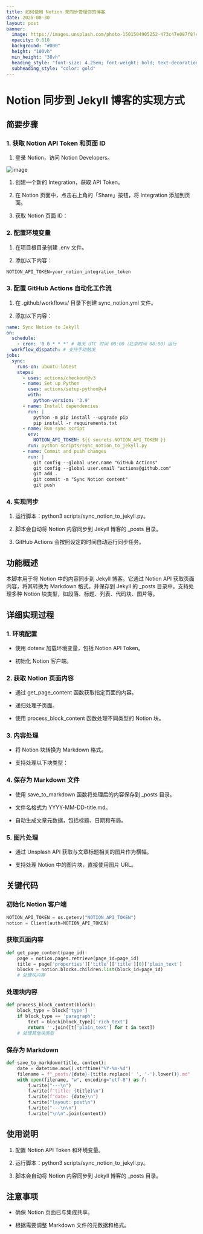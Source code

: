 ```yaml
---
title: 如何使用 Notion 来同步管理你的博客
date: 2025-08-30
layout: post
banner:
  image: https://images.unsplash.com/photo-1501504905252-473c47e087f8?crop=entropy&cs=tinysrgb&fit=max&fm=jpg&ixid=M3w2OTIwMzJ8MHwxfHJhbmRvbXx8fHx8fHx8fDE3NTY1MzUyNDl8&ixlib=rb-4.1.0&q=80&w=1080
  opacity: 0.618
  background: "#000"
  height: "100vh"
  min_height: "38vh"
  heading_style: "font-size: 4.25em; font-weight: bold; text-decoration: underline"
  subheading_style: "color: gold"
---
```


# Notion 同步到 Jekyll 博客的实现方式

## 简要步骤

### 1. 获取 Notion API Token 和页面 ID

1. 登录 Notion，访问 Notion Developers。

![image](https://prod-files-secure.s3.us-west-2.amazonaws.com/a7a0cc5a-89b9-4cda-8686-1fba0ca52f40/d19c1afe-dea5-4312-9333-786b0ba83054/image.png?X-Amz-Algorithm=AWS4-HMAC-SHA256&X-Amz-Content-Sha256=UNSIGNED-PAYLOAD&X-Amz-Credential=ASIAZI2LB466RKJGASNL%2F20250830%2Fus-west-2%2Fs3%2Faws4_request&X-Amz-Date=20250830T062728Z&X-Amz-Expires=3600&X-Amz-Security-Token=IQoJb3JpZ2luX2VjEHYaCXVzLXdlc3QtMiJHMEUCIQD%2Fy2g7yOmaqKE0054VaKkiMDKah9m0rHK8s2ao%2FIyfpAIgekOkapjGIurFet0GBmJb4zxt08O1nX%2BQrW2fJRBFYVgqiAQIz%2F%2F%2F%2F%2F%2F%2F%2F%2F%2F%2FARAAGgw2Mzc0MjMxODM4MDUiDD8fUtpNc8nqNJKzHircA5GEbFqfJjvGMqiEtwDmT02JflVTrRG2zqOAbQ%2F5g2WZkVIqfw2ofG9auIpnLt7vl9Q%2FvJTGgF1oZPXOegTPbacxWkFlootJQVZ9mX7eSf6wR7UK3Kp1qduN%2Bv4UG4h%2FOtA4mqhEoUDjp2M%2BufZYdYUHQL%2FrKOqQy6sUCH8WsUmawWPFOR%2Bo6OpOQ0cpbAtTyT%2Ba%2BpnAkMYkHm5loEue9M%2BUWUbMcKD7%2FMPU9Tz46H8sSrE5168xhlIzHut6HkFq7HWJTPfBSrcLFsu8jF%2BKkrVKugCVzonRWu%2Fu2l2Z%2FI%2FMl9VnPcVP29sdznfXKBxQawHrs8lJesnfxd43VC11Kij8vpFkOn0Q%2F1tNug3n7MeJBOoGXij2N4p3QTL3VkKrZtUX5%2Fn7mXPCzomNB%2BpkCeOh5Ha7GahOZwVM86ElBovuh9Edq%2B8oZNem7Rhy5roqgmWedUPxQN%2BOIlUyyz2hLsKSxjQ7brx%2BgfxrLj9Ma6gJe88zFoYJXyL7GCrULSZaQvUIZ7AuwED2SIs66QPOQEE15Xwd08HDvQ77vBqrf9RVBb1vZXaLoxzTMcvNHwVFb7YZAS2O4ldzxbzjTg4vYDAHX8aqWqUe4qavI7Vi3OPyGlgH7VgWVpUx%2Bts0MLCaysUGOqUB7jPIif60BSVrOUxMhvQ5%2BmbmAZMzM0MyhdGy2hynnNaf48yfvhsVYJsqMab8xjrCNFtIuLKYOU7sK0WeUIG4nIYPrhex6fKBJ1%2Fcn7x6P93bHLr5oh0pz48N5RJY59xJhXabtLGLcxP%2F02j1TVE8u%2Foj4KSYrIJ%2BhLLSPSLHjp0P6z8q8CGwz6orQUwxeeNdPsAlAFp5ett6MaG7bAsmZuNgIDfk&X-Amz-Signature=62c3c533ff7ff0b6ce86f9c03d7984b52eb19ee9150a9040a24f5ec5ae4a0844&X-Amz-SignedHeaders=host&x-amz-checksum-mode=ENABLED&x-id=GetObject)

1. 创建一个新的 Integration，获取 API Token。

1. 在 Notion 页面中，点击右上角的「Share」按钮，将 Integration 添加到页面。

1. 获取 Notion 页面 ID：


### 2. 配置环境变量

1. 在项目根目录创建 .env 文件。

1. 添加以下内容：

```javascript
NOTION_API_TOKEN=your_notion_integration_token
```

### 3. 配置 GitHub Actions 自动化工作流

1. 在 .github/workflows/ 目录下创建 sync_notion.yml 文件。

1. 添加以下内容：

```yaml
name: Sync Notion to Jekyll
on:
  schedule:
    - cron: '0 0 * * *' # 每天 UTC 时间 00:00（北京时间 08:00）运行
  workflow_dispatch: # 支持手动触发
jobs:
  sync:
    runs-on: ubuntu-latest
    steps:
      - uses: actions/checkout@v3
      - name: Set up Python
        uses: actions/setup-python@v4
        with:
          python-version: '3.9'
      - name: Install dependencies
        run: |
          python -m pip install --upgrade pip
          pip install -r requirements.txt
      - name: Run sync script
        env:
          NOTION_API_TOKEN: ${{ secrets.NOTION_API_TOKEN }}
        run: python scripts/sync_notion_to_jekyll.py
      - name: Commit and push changes
        run: |
          git config --global user.name "GitHub Actions"
          git config --global user.email "actions@github.com"
          git add .
          git commit -m "Sync Notion content"
          git push
```

### 4. 实现同步

1. 运行脚本：python3 scripts/sync_notion_to_jekyll.py。

1. 脚本会自动将 Notion 内容同步到 Jekyll 博客的 _posts 目录。

1. GitHub Actions 会按照设定的时间自动运行同步任务。

## 功能概述

本脚本用于将 Notion 中的内容同步到 Jekyll 博客。它通过 Notion API 获取页面内容，将其转换为 Markdown 格式，并保存到 Jekyll 的 _posts 目录中。支持处理多种 Notion 块类型，如段落、标题、列表、代码块、图片等。

## 详细实现过程

### 1. 环境配置

- 使用 dotenv 加载环境变量，包括 Notion API Token。

- 初始化 Notion 客户端。

### 2. 获取 Notion 页面内容

- 通过 get_page_content 函数获取指定页面的内容。

- 递归处理子页面。

- 使用 process_block_content 函数处理不同类型的 Notion 块。

### 3. 内容处理

- 将 Notion 块转换为 Markdown 格式。

- 支持处理以下块类型：


### 4. 保存为 Markdown 文件

- 使用 save_to_markdown 函数将处理后的内容保存到 _posts 目录。

- 文件名格式为 YYYY-MM-DD-title.md。

- 自动生成文章元数据，包括标题、日期和布局。

### 5. 图片处理

- 通过 Unsplash API 获取与文章标题相关的图片作为横幅。

- 支持处理 Notion 中的图片块，直接使用图片 URL。

## 关键代码

### 初始化 Notion 客户端

```python
NOTION_API_TOKEN = os.getenv("NOTION_API_TOKEN")
notion = Client(auth=NOTION_API_TOKEN)
```

### 获取页面内容

```python
def get_page_content(page_id):
    page = notion.pages.retrieve(page_id=page_id)
    title = page['properties']['title']['title'][0]['plain_text']
    blocks = notion.blocks.children.list(block_id=page_id)
    # 处理块内容
```

### 处理块内容

```python
def process_block_content(block):
    block_type = block['type']
    if block_type == 'paragraph':
        text = block[block_type]['rich_text']
        return ''.join([t['plain_text'] for t in text])
    # 处理其他块类型
```

### 保存为 Markdown

```python
def save_to_markdown(title, content):
    date = datetime.now().strftime("%Y-%m-%d")
    filename = f"_posts/{date}-{title.replace(' ', '-').lower()}.md"
    with open(filename, "w", encoding="utf-8") as f:
        f.write("---\n")
        f.write(f"title: {title}\n")
        f.write(f"date: {date}\n")
        f.write("layout: post\n")
        f.write("---\n\n")
        f.write("\n\n".join(content))
```

## 使用说明

1. 配置 Notion API Token 和环境变量。

1. 运行脚本：python3 scripts/sync_notion_to_jekyll.py。

1. 脚本会自动将 Notion 内容同步到 Jekyll 博客的 _posts 目录。

## 注意事项

- 确保 Notion 页面已与集成共享。

- 根据需要调整 Markdown 文件的元数据和格式。